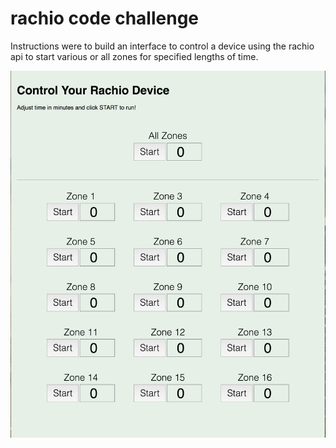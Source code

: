 # rachio code challenge 

Instructions were to build an interface to control a device using the rachio api to start various or all zones for specified lengths of time.

![](./rachioscreenshot.png)

